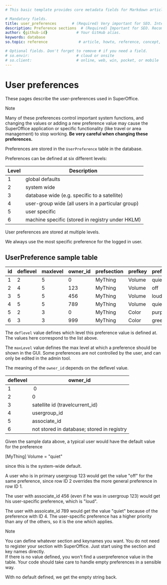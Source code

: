 ```yaml
---
# This basic template provides core metadata fields for Markdown articles on docs.superoffice.com.

# Mandatory fields.
title: user_preferences       # (Required) Very important for SEO. Intent in a unique string of 43-59 chars including spaces.
description: Preference sections  # (Required) Important for SEO. Recommended character length is 115-145 characters including spaces.
author: {github-id}             # Your GitHub alias.
keywords: database
so.topic: reference              # article, howto, reference, concept, guide

# Optional fields. Don't forget to remove # if you need a field.
# so.envir:                     # cloud or onsite
# so.client:                    # online, web, win, pocket, or mobile
---
```


# User preferences

These pages describe the user-preferences used in SuperOffice.

> [!NOTE]
> Many of these preferences control important system functions, and changing the values or adding a new preference value may cause the SuperOffice application or specific functionality (like travel or area management) to stop working. **Be very careful when changing these preferences.**

Preferences are stored in the `UserPreference` table in the database.

Preferences can be defined at six different levels:

| Level | Description |
|---|---|
| 1 | global defaults |
| 2 | system wide |
| 3 | database wide (e.g. specific to a satellite) |
| 4 | user-group wide (all users in a particular group) |
| 5 | user specific |
| 6 | machine specific (stored in registry under HKLM) |

User preferences are stored at multiple levels.

We always use the most specific preference for the logged in user.

## UserPreference sample table

| id | deflevel | maxlevel | owner\_id | prefsection | prefkey | prefvalue |
|---|---|---|---|---|---|---|
| 1 | 2 | 5 | 0   | MyThing | Volume | quiet  |
| 2 | 4 | 5 | 123 | MyThing | Volume | off    |
| 3 | 5 | 5 | 456 | MyThing | Volume | loud   |
| 4 | 5 | 5 | 789 | MyThing | Volume | quiet  |
| 5 | 2 | 3 | 0   | MyThing | Color  | purple |
| 6 | 3 | 3 | 999 | MyThing | Color  | green  |

The `deflevel` value defines which level this preference value is defined at. The values here correspond to the list above.

The `maxLevel` value defines the max level at which a preference should be shown in the GUI. Some preferences are not controlled by the user, and can only be edited in the admin tool.

The meaning of the `owner_id` depends on the deflevel value.

| deflevel | owner\_id |
|---|---|
| 1 | 0 |
| 2 | 0 |
| 3 | satellite id (travelcurrent\_id) |
| 4 | usergroup\_id |
| 5 | associate\_id |
| 6 | not stored in database; stored in registry |

Given the sample data above, a typical user would have the default value for the preference

\[MyThing\] Volume = "quiet"

since this is the system-wide default.

A user who is in primary usergroup 123 would get the value "off" for the same preference, since row ID 2 overrides the more general preference in row ID 1.

The user with associate\_id 456 (even if he was in usergroup 123) would get his user-specific preference, which is "loud".

The user with assoicate\_id 789 would get the value "quiet" because of the preference with ID 4. The user-specific preference has a higher priority than any of the others, so it is the one which applies.

> [!NOTE]
> You can define whatever section and keynames you want. You do not need to register your section with SuperOffice. Just start using the section and key names directly.<br>If there is no value defined, you won't find a userpreference value in the table. Your code should take care to handle empty preferences in a sensible way.

With no default defined, we get the empty string back.
